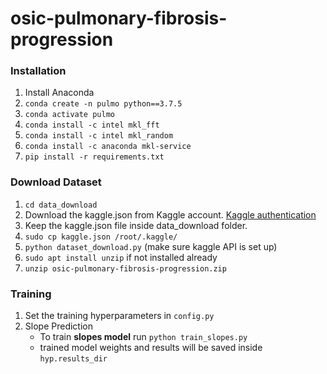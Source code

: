 # osic-pulmonary-fibrosis-progression

### Installation

1. Install Anaconda
2. `conda create -n pulmo python==3.7.5`
3. `conda activate pulmo`
4. `conda install -c intel mkl_fft`
5. `conda install -c intel mkl_random`
6. `conda install -c anaconda mkl-service`
7. `pip install -r requirements.txt`

### Download Dataset

1. `cd data_download`
2.  Download the kaggle.json from Kaggle account. [Kaggle authentication](https://www.kaggle.com/docs/api)
3.  Keep the kaggle.json file inside data_download folder.
3. `sudo cp kaggle.json /root/.kaggle/`
4. `python dataset_download.py` (make sure kaggle API is set up)
5. `sudo apt install unzip` if not installed already
6. `unzip osic-pulmonary-fibrosis-progression.zip` 

### Training

1. Set the training hyperparameters in `config.py`
2. Slope Prediction
   * To train **slopes model** run `python train_slopes.py`
   * trained model weights and results will be saved inside `hyp.results_dir`
